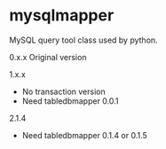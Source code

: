 # mysqlmapper
MySQL query tool class used by python.

0.x.x Original version 

1.x.x 
* No transaction version
* Need tabledbmapper 0.0.1

2.1.4
* Need tabledbmapper 0.1.4 or 0.1.5
